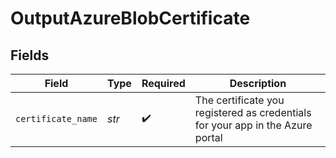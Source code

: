 # OutputAzureBlobCertificate


## Fields

| Field                                                                          | Type                                                                           | Required                                                                       | Description                                                                    |
| ------------------------------------------------------------------------------ | ------------------------------------------------------------------------------ | ------------------------------------------------------------------------------ | ------------------------------------------------------------------------------ |
| `certificate_name`                                                             | *str*                                                                          | :heavy_check_mark:                                                             | The certificate you registered as credentials for your app in the Azure portal |